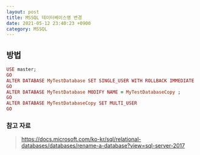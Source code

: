 ```yaml
---
layout: post
title: MSSQL 데이터베이스명 변경
date: 2021-05-12 23:40:23 +0900
category: MSSQL
---
```


## 방법

```ruby
USE master;  
GO  
ALTER DATABASE MyTestDatabase SET SINGLE_USER WITH ROLLBACK IMMEDIATE
GO
ALTER DATABASE MyTestDatabase MODIFY NAME = MyTestDatabaseCopy ;
GO  
ALTER DATABASE MyTestDatabaseCopy SET MULTI_USER
GO
```

### 참고 자료
> https://docs.microsoft.com/ko-kr/sql/relational-databases/databases/rename-a-database?view=sql-server-2017
